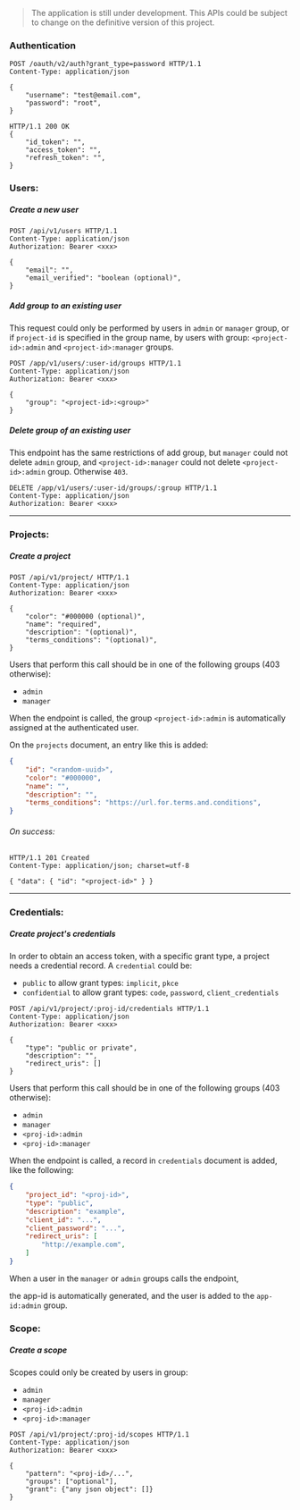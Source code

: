 > The application is still under development.
> This APIs could be subject to change on the definitive version of this project.
### Authentication
```http
POST /oauth/v2/auth?grant_type=password HTTP/1.1
Content-Type: application/json

{
    "username": "test@email.com",
    "password": "root",
}
```

```http
HTTP/1.1 200 OK
{
    "id_token": "",
    "access_token": "",
    "refresh_token": "",
}
```

### Users:
##### Create a new user
```http
POST /api/v1/users HTTP/1.1
Content-Type: application/json
Authorization: Bearer <xxx>

{
    "email": "",
    "email_verified": "boolean (optional)",
}
```

##### Add group to an existing user
This request could only be performed by users in `admin` or `manager` group,
or if `project-id` is specified in the group name, by users with group: `<project-id>:admin`
and `<project-id>:manager` groups.

```http
POST /app/v1/users/:user-id/groups HTTP/1.1
Content-Type: application/json
Authorization: Bearer <xxx>

{
    "group": "<project-id>:<group>"
}
```

##### Delete group of an existing user
This endpoint has the same restrictions of add group, but `manager` could not delete
`admin` group, and `<project-id>:manager` could not delete `<project-id>:admin` group.
Otherwise `403`.

```http
DELETE /app/v1/users/:user-id/groups/:group HTTP/1.1
Content-Type: application/json
Authorization: Bearer <xxx>
```


---
### Projects:
##### Create a project
```http
POST /api/v1/project/ HTTP/1.1
Content-Type: application/json
Authorization: Bearer <xxx>

{
    "color": "#000000 (optional)",
    "name": "required",
    "description": "(optional)",
    "terms_conditions": "(optional)",
}
```
Users that perform this call should be in one of the following groups (403 otherwise):
- `admin`
- `manager`

When the endpoint is called, the group `<project-id>:admin` is automatically
assigned at the authenticated user.

On the `projects` document, an entry like this is added:

```json
{
    "id": "<random-uuid>",
    "color": "#000000",
    "name": "",
    "description": "",
    "terms_conditions": "https://url.for.terms.and.conditions",
}
```

###### On success:
```http
HTTP/1.1 201 Created
Content-Type: application/json; charset=utf-8

{ "data": { "id": "<project-id>" } }
```

---

### Credentials:
##### Create project's credentials
In order to obtain an access token, with a specific grant type, a project
needs a credential record.
A `credential` could be:
- `public` to allow grant types: `implicit`, `pkce`
- `confidential` to allow grant types: `code`, `password`, `client_credentials`


```http
POST /api/v1/project/:proj-id/credentials HTTP/1.1
Content-Type: application/json
Authorization: Bearer <xxx>

{
    "type": "public or private",
    "description": "",
    "redirect_uris": []
}
```
Users that perform this call should be in one of the following groups (403 otherwise):
- `admin`
- `manager`
- `<proj-id>:admin`
- `<proj-id>:manager`

When the endpoint is called, a record in `credentials` document is added, like
the following:
```json
{
    "project_id": "<proj-id>",
    "type": "public",
    "description": "example",
    "client_id": "...",
    "client_password": "...",
    "redirect_uris": [
        "http://example.com",
    ]
}
```
When a user in the `manager` or `admin` groups calls the endpoint,

the app-id is automatically generated, and the user is added to the `app-id:admin` group.


### Scope:
##### Create a scope
Scopes could only be created by users in group:
- `admin`
- `manager`
- `<proj-id>:admin`
- `<proj-id>:manager`

```
POST /api/v1/project/:proj-id/scopes HTTP/1.1
Content-Type: application/json
Authorization: Bearer <xxx>

{
    "pattern": "<proj-id>/...",
    "groups": ["optional"],
    "grant": {"any json object": []}
}
```
